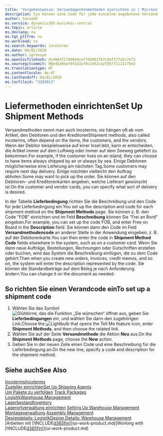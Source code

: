 ```yaml
---
title: 'Vorgehensweise: Versandagentenmethoden einrichten in | Microsoft Docs'
description: Sie können eine Code für jede einzelne angebotene Versandmethode einrichten, wie auch die Informationen dazu angeben und die Informationen dazu eingeben.e können Sie einen Code für jeden Zusteller anlegen und Informationen dazu eingeben.
author: SorenGP
ms.service: dynamics365-business-central
ms.topic: article
ms.devlang: na
ms.tgt_pltfrm: na
ms.workload: na
ms.search.keywords: incoterms
ms.date: 04/01/2020
ms.author: sgroespe
ms.openlocfilehash: dc4864f27490a9cef7d3401f67c8ef177a5c7ef3
ms.sourcegitcommit: 88e4b30eaf6fa32af0c1452ce2f85ff1111c75e2
ms.translationtype: HT
ms.contentlocale: de-AT
ms.lasthandoff: 04/01/2020
ms.locfileid: "3193913"
---
```

# <a name="set-up-shipment-methods"></a><span data-ttu-id="94235-103">Liefermethoden einrichten</span><span class="sxs-lookup"><span data-stu-id="94235-103">Set Up Shipment Methods</span></span>
<span data-ttu-id="94235-104">Versandmethoden nennt man auch Incoterms; sie hängen oft ab vom Artikel, den Debitoren und den Kreditoren</span><span class="sxs-lookup"><span data-stu-id="94235-104">Shipment methods, also called incoterms, often depend on the items, the customers, and the vendors.</span></span> <span data-ttu-id="94235-105">Wenn der Debitor beispielsweise auf einer Insel lebt, kann er entscheiden, die Artikel immer auf dem Luftweg oder immer auf dem Seeweg geliefert zu bekommen.</span><span class="sxs-lookup"><span data-stu-id="94235-105">For example, if the customer lives on an island, they can choose to have items always shipped by air or always by sea.</span></span> <span data-ttu-id="94235-106">Einige Debitoren möglicherweise eine Lieferung am nächsten Tag.</span><span class="sxs-lookup"><span data-stu-id="94235-106">Some customers may require next day delivery.</span></span> <span data-ttu-id="94235-107">Einige möchten vielleicht den Auftrag abholen.</span><span class="sxs-lookup"><span data-stu-id="94235-107">Some may want to pick up the order.</span></span> <span data-ttu-id="94235-108">Sie können auf den Debitoren- und Kreditorenkarten angeben, welche Lieferart gewünscht ist.</span><span class="sxs-lookup"><span data-stu-id="94235-108">On the customer and vendor cards, you can specify what sort of delivery is desired.</span></span>

<span data-ttu-id="94235-109">In der Tabelle **Lieferbedingung** richten Sie die Beschreibung und den Code für jede Lieferbedingung ein.</span><span class="sxs-lookup"><span data-stu-id="94235-109">You set up the description and code for each shipment method on the **Shipment Methods** page.</span></span> <span data-ttu-id="94235-110">Sie können z. B. den Code "FOB" einrichten und im Feld **Beschreibung** können Sie "Frei an Bord" eingeben.</span><span class="sxs-lookup"><span data-stu-id="94235-110">For example, you can set up the code FOB, and enter Free on Board in the **Description** field.</span></span> <span data-ttu-id="94235-111">Sie können dann den Code im Feld **Versandmethodencode** an anderer Stelle in der Anwendung eingeben, z. B. auf der Debitorenkarte.</span><span class="sxs-lookup"><span data-stu-id="94235-111">You can then enter the code in **Shipment Method Code** fields elsewhere in the system, such as on a customer card.</span></span> <span data-ttu-id="94235-112">Wenn Sie dann neue Aufträge, Bestellungen, Rechnungen oder Gutschriften erstellen oder buchen, wird das System die Beschreibung einfügen, die zu dem Code gehört.</span><span class="sxs-lookup"><span data-stu-id="94235-112">Then when you create new orders, invoices, credit memos, and so on, the system will enter the description represented by the code.</span></span> <span data-ttu-id="94235-113">Sie können die Standardbeträge auf dem Beleg je nach Anforderung ändern.</span><span class="sxs-lookup"><span data-stu-id="94235-113">You can change it on the document as needed.</span></span>

## <a name="to-set-up-a-shipment-code"></a><span data-ttu-id="94235-114">So richten Sie einen Verandcode ein</span><span class="sxs-lookup"><span data-stu-id="94235-114">To set up a shipment code</span></span>
1. <span data-ttu-id="94235-115">Wählen Sie das Symbol ![Glühbirne, das die Funktion „Sie wünschen“ öffnet](media/ui-search/search_small.png "Tell Me-Funktion") aus, geben Sie **Lieferbedingungen** ein, und wählen Sie dann den zugehörigen Link.</span><span class="sxs-lookup"><span data-stu-id="94235-115">Choose the ![Lightbulb that opens the Tell Me feature](media/ui-search/search_small.png "Tell me what you want to do") icon, enter **Shipment Methods**, and then choose the related link.</span></span>
2. <span data-ttu-id="94235-116">Wählen Sie auf der Seite **Versandmethode** die Aktion **Neu** aus.</span><span class="sxs-lookup"><span data-stu-id="94235-116">On the **Shipment Methods** page, choose the **New** action.</span></span>
3. <span data-ttu-id="94235-117">Geben Sie in der neuen Zeile einen Code und eine Beschreibung für die Lieferbedingung an.</span><span class="sxs-lookup"><span data-stu-id="94235-117">On the new line, specify a code and description for the shipment method.</span></span>

## <a name="see-also"></a><span data-ttu-id="94235-118">Siehe auch</span><span class="sxs-lookup"><span data-stu-id="94235-118">See Also</span></span>
[<span data-ttu-id="94235-119">Incoterms</span><span class="sxs-lookup"><span data-stu-id="94235-119">Incoterms</span></span>](https://iccwbo.org/resources-for-business/incoterms-rules)  
[<span data-ttu-id="94235-120">Zusteller einrichten</span><span class="sxs-lookup"><span data-stu-id="94235-120">Set Up Shipping Agents</span></span>](sales-how-to-set-up-shipping-agents.md)  
<span data-ttu-id="94235-121">[Um Pakete zu verfolgen](sales-how-track-packages.md)  </span><span class="sxs-lookup"><span data-stu-id="94235-121">[Track Packages](sales-how-track-packages.md)  </span></span>  
[<span data-ttu-id="94235-122">Logistik</span><span class="sxs-lookup"><span data-stu-id="94235-122">Warehouse Management</span></span>](warehouse-manage-warehouse.md)  
[<span data-ttu-id="94235-123">Lagerbestand</span><span class="sxs-lookup"><span data-stu-id="94235-123">Inventory</span></span>](inventory-manage-inventory.md)  
<span data-ttu-id="94235-124">[Lagerortverwaltung einrichten](warehouse-setup-warehouse.md)   </span><span class="sxs-lookup"><span data-stu-id="94235-124">[Setting Up Warehouse Management](warehouse-setup-warehouse.md)   </span></span>  
<span data-ttu-id="94235-125">[Montageverwaltung](assembly-assemble-items.md)  </span><span class="sxs-lookup"><span data-stu-id="94235-125">[Assembly Management](assembly-assemble-items.md)  </span></span>  
[<span data-ttu-id="94235-126">Designdetails: Logistik</span><span class="sxs-lookup"><span data-stu-id="94235-126">Design Details: Warehouse Management</span></span>](design-details-warehouse-management.md)  
<span data-ttu-id="94235-127">[Arbeiten mit [!INCLUDE[d365fin](includes/d365fin_md.md)]](ui-work-product.md)</span><span class="sxs-lookup"><span data-stu-id="94235-127">[Working with [!INCLUDE[d365fin](includes/d365fin_md.md)]](ui-work-product.md)</span></span>  
